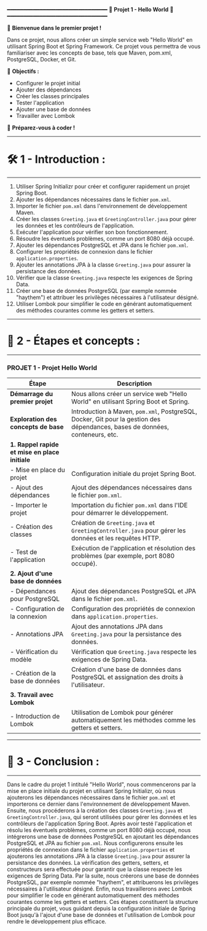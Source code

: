 
━━━━━━━━━━━━━━━━━━━━━━━━━━━━━━━
📘 **Projet 1 - Hello World** 📘
━━━━━━━━━━━━━━━━━━━━━━━━━━━━━━━

🚀 **Bienvenue dans le premier projet !**

Dans ce projet, nous allons créer un simple service web "Hello World" en utilisant Spring Boot et Spring Framework. Ce projet vous permettra de vous familiariser avec les concepts de base, tels que Maven, pom.xml, PostgreSQL, Docker, et Git.

🎯 **Objectifs :**
- Configurer le projet initial
- Ajouter des dépendances
- Créer les classes principales
- Tester l'application
- Ajouter une base de données
- Travailler avec Lombok

🎉 **Préparez-vous à coder !**

-----------------------------------
# 🛠️ 1 - Introduction :
-----------------------------------

1. Utiliser Spring Initializr pour créer et configurer rapidement un projet Spring Boot.  
2. Ajouter les dépendances nécessaires dans le fichier `pom.xml`.  
3. Importer le fichier `pom.xml` dans l'environnement de développement Maven.
4. Créer les classes `Greeting.java` et `GreetingController.java` pour gérer les données et les contrôleurs de l'application.
5. Exécuter l'application pour vérifier son bon fonctionnement.
6. Résoudre les éventuels problèmes, comme un port 8080 déjà occupé.
7. Ajouter les dépendances PostgreSQL et JPA dans le fichier `pom.xml`.
8. Configurer les propriétés de connexion dans le fichier `application.properties`.
9. Ajouter les annotations JPA à la classe `Greeting.java` pour assurer la persistance des données.
10. Vérifier que la classe `Greeting.java` respecte les exigences de Spring Data.
11. Créer une base de données PostgreSQL (par exemple nommée "haythem") et attribuer les privilèges nécessaires à l'utilisateur désigné.
12. Utiliser Lombok pour simplifier le code en générant automatiquement des méthodes courantes comme les getters et setters.

-----------------------------------
# 📝 2 - Étapes et concepts :
-----------------------------------

### **PROJET 1 - Projet Hello World**

| **Étape**                                  | **Description**                                                                                                          |
|--------------------------------------------|--------------------------------------------------------------------------------------------------------------------------|
| **Démarrage du premier projet**            | Nous allons créer un service web "Hello World" en utilisant Spring Boot et Spring.                                        |
| **Exploration des concepts de base**       | Introduction à Maven, `pom.xml`, PostgreSQL, Docker, Git pour la gestion des dépendances, bases de données, conteneurs, etc.|
| **1. Rappel rapide et mise en place initiale** |                                                                                                                          |
| - Mise en place du projet                  | Configuration initiale du projet Spring Boot.                                                                             |
| - Ajout des dépendances                    | Ajout des dépendances nécessaires dans le fichier `pom.xml`.                                                             |
| - Importer le projet                       | Importation du fichier `pom.xml` dans l'IDE pour démarrer le développement.                                               |
| - Création des classes                     | Création de `Greeting.java` et `GreetingController.java` pour gérer les données et les requêtes HTTP.                    |
| - Test de l'application                    | Exécution de l'application et résolution des problèmes (par exemple, port 8080 occupé).                                   |
| **2. Ajout d'une base de données**         |                                                                                                                          |
| - Dépendances pour PostgreSQL              | Ajout des dépendances PostgreSQL et JPA dans le fichier `pom.xml`.                                                       |
| - Configuration de la connexion            | Configuration des propriétés de connexion dans `application.properties`.                                                 |
| - Annotations JPA                          | Ajout des annotations JPA dans `Greeting.java` pour la persistance des données.                                           |
| - Vérification du modèle                   | Vérification que `Greeting.java` respecte les exigences de Spring Data.                                                   |
| - Création de la base de données           | Création d'une base de données dans PostgreSQL et assignation des droits à l'utilisateur.                                 |
| **3. Travail avec Lombok**                 |                                                                                                                          |
| - Introduction de Lombok                   | Utilisation de Lombok pour générer automatiquement les méthodes comme les getters et setters.                             |

-----------------------------------
# 🏁 3 - Conclusion :
-----------------------------------

Dans le cadre du projet 1 intitulé "Hello World", nous commencerons par la mise en place initiale du projet en utilisant Spring Initializr, où nous ajouterons les dépendances nécessaires dans le fichier `pom.xml` et importerons ce dernier dans l'environnement de développement Maven. Ensuite, nous procéderons à la création des classes `Greeting.java` et `GreetingController.java`, qui seront utilisées pour gérer les données et les contrôleurs de l'application Spring Boot. Après avoir testé l'application et résolu les éventuels problèmes, comme un port 8080 déjà occupé, nous intégrerons une base de données PostgreSQL en ajoutant les dépendances PostgreSQL et JPA au fichier `pom.xml`. Nous configurerons ensuite les propriétés de connexion dans le fichier `application.properties` et ajouterons les annotations JPA à la classe `Greeting.java` pour assurer la persistance des données. La vérification des getters, setters, et constructeurs sera effectuée pour garantir que la classe respecte les exigences de Spring Data. Par la suite, nous créerons une base de données PostgreSQL, par exemple nommée "haythem", et attribuerons les privilèges nécessaires à l'utilisateur désigné. Enfin, nous travaillerons avec Lombok pour simplifier le code en générant automatiquement des méthodes courantes comme les getters et setters. Ces étapes constituent la structure principale du projet, vous guidant depuis la configuration initiale de Spring Boot jusqu'à l'ajout d'une base de données et l'utilisation de Lombok pour rendre le développement plus efficace.

